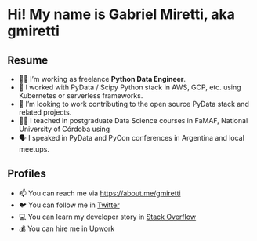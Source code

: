 # Hi! My name is Gabriel Miretti, aka **gmiretti**

## Resume

- 👷‍♂️ I’m working as freelance **Python Data Engineer**.
- 🧰 I worked with PyData / Scipy Python stack in AWS, GCP, etc. using Kubernetes or serverless frameworks.
- 👯 I’m looking to work contributing to the open source PyData stack and related projects.
- 👨‍🏫 I teached in postgraduate Data Science courses in FaMAF, National University of Córdoba using
- 🗣️ I speaked in PyData and PyCon conferences in Argentina and local meetups.

## Profiles

- 📫 You can reach me via https://about.me/gmiretti
- 🐦 You can follow me in [Twitter](https://twitter.com/gmiretti)
- 💻 You can learn my developer story in [Stack Overflow](https://stackoverflow.com/users/story/1694635)
- 💰 You can hire me in [Upwork](https://www.upwork.com/freelancers/~010d9b51806c7f3548)
